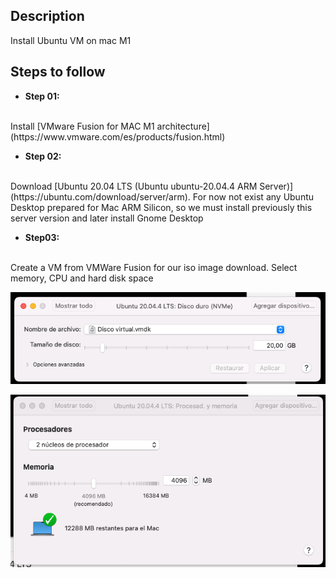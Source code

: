 ## Description
Install Ubuntu VM on mac M1

## Steps to follow

- **Step 01:**
<br>
Install [VMware Fusion for MAC M1 architecture](https://www.vmware.com/es/products/fusion.html)

- **Step 02:**
<br>
Download [Ubuntu 20.04 LTS (Ubuntu ubuntu-20.04.4 ARM Server)](https://ubuntu.com/download/server/arm). For now not exist any Ubuntu Desktop prepared for Mac ARM Silicon, so we must install previously this server version and later install Gnome Desktop

- **Step03:**
<br>
Create a VM from VMWare Fusion for our iso image download. Select memory, CPU and hard disk space

![VM Hard disk](captures/vm_hd.png "VM Hard disk")


![VM Memory](captures/vm_memory.png "VM Memory")
